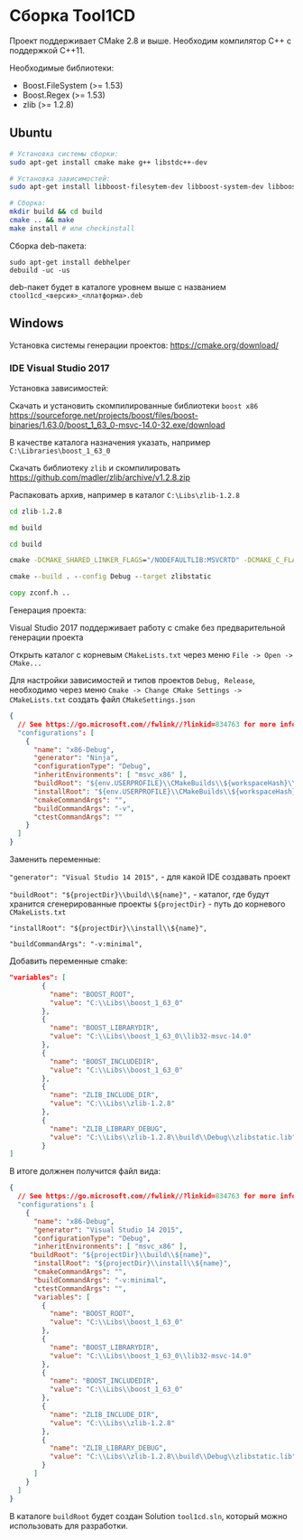 # Сборка Tool1CD

Проект поддерживает CMake 2.8 и выше. Необходим компилятор C++ с поддержкой C++11.

Необходимые библиотеки:
  * Boost.FileSystem (>= 1.53)
  * Boost.Regex (>= 1.53)
  * zlib (>= 1.2.8)

## Ubuntu

```sh
# Установка системы сборки:
sudo apt-get install cmake make g++ libstdc++-dev

# Установка зависимостей:
sudo apt-get install libboost-filesytem-dev libboost-system-dev libboost-regex-dev zlib1g-dev

# Сборка:
mkdir build && cd build
cmake .. && make
make install # или checkinstall
```

Сборка deb-пакета:
```
sudo apt-get install debhelper
debuild -uc -us
```

deb-пакет будет в каталоге уровнем выше с названием `ctool1cd_<версия>_<платформа>.deb`

## Windows

Установка системы генерации проектов:
https://cmake.org/download/

### IDE Visual Studio 2017

Установка зависимостей:

Скачать и установить скомпилированные библиотеки `boost x86`
https://sourceforge.net/projects/boost/files/boost-binaries/1.63.0/boost_1_63_0-msvc-14.0-32.exe/download

В качестве каталога назначения указать, например `C:\Libraries\boost_1_63_0`

Скачать библиотеку `zlib` и скомпилировать
https://github.com/madler/zlib/archive/v1.2.8.zip

Распаковать архив, например в каталог `C:\Libs\zlib-1.2.8`

```cmd
cd zlib-1.2.8

md build

cd build

cmake -DCMAKE_SHARED_LINKER_FLAGS="/NODEFAULTLIB:MSVCRTD" -DCMAKE_C_FLAGS_DEBUG="/MT /Od /Ob0" ..

cmake --build . --config Debug --target zlibstatic

copy zconf.h ..
```

Генерация проекта:

Visual Studio 2017 поддерживает работу с cmake без предварительной генерации проекта

Открыть каталог с корневым `CMakeLists.txt` через меню `File -> Open -> CMake...`

Для настройки зависимостей и типов проектов `Debug, Release`, необходимо 
через меню `Cmake -> Change CMake Settings -> CMakeLists.txt` создать файл `CMakeSettings.json`

```json
{
  // See https://go.microsoft.com//fwlink//?linkid=834763 for more information about this file.
  "configurations": [
    {
      "name": "x86-Debug",
      "generator": "Ninja",
      "configurationType": "Debug",
      "inheritEnvironments": [ "msvc_x86" ],
      "buildRoot": "${env.USERPROFILE}\\CMakeBuilds\\${workspaceHash}\\build\\${name}",
      "installRoot": "${env.USERPROFILE}\\CMakeBuilds\\${workspaceHash}\\install\\${name}",
      "cmakeCommandArgs": "",
      "buildCommandArgs": "-v",
      "ctestCommandArgs": ""
    }
  ]
}
```

Заменить переменные:

`"generator": "Visual Studio 14 2015",` - для какой IDE создавать проект

`"buildRoot": "${projectDir}\\build\\${name}",` - каталог, где будут хранится сгенерированные проекты `${projectDir}` - путь до корневого `CMakeLists.txt`

`"installRoot": "${projectDir}\\install\\${name}",`

`"buildCommandArgs": "-v:minimal",`

Добавить переменные cmake:

```json
"variables": [
        {
          "name": "BOOST_ROOT",
          "value": "C:\\Libs\\boost_1_63_0"
        },
        {
          "name": "BOOST_LIBRARYDIR",
          "value": "C:\\Libs\\boost_1_63_0\\lib32-msvc-14.0"
        },
        {
          "name": "BOOST_INCLUDEDIR",
          "value": "C:\\Libs\\boost_1_63_0"
        },
        {
          "name": "ZLIB_INCLUDE_DIR",
          "value": "C:\\Libs\\zlib-1.2.8"
        },
        {
          "name": "ZLIB_LIBRARY_DEBUG",
          "value": "C:\\Libs\\zlib-1.2.8\\build\\Debug\\zlibstatic.lib"
        }
]
```

В итоге должнен получится файл вида:

```json
{
  // See https://go.microsoft.com//fwlink//?linkid=834763 for more information about this file.
  "configurations": [
    {
      "name": "x86-Debug",
      "generator": "Visual Studio 14 2015",
      "configurationType": "Debug",
      "inheritEnvironments": [ "msvc_x86" ],
     "buildRoot": "${projectDir}\\build\\${name}",
      "installRoot": "${projectDir}\\install\\${name}",
      "cmakeCommandArgs": "",
      "buildCommandArgs": "-v:minimal",
      "ctestCommandArgs": "",
      "variables": [
        {
          "name": "BOOST_ROOT",
          "value": "C:\\Libs\\boost_1_63_0"
        },
        {
          "name": "BOOST_LIBRARYDIR",
          "value": "C:\\Libs\\boost_1_63_0\\lib32-msvc-14.0"
        },
        {
          "name": "BOOST_INCLUDEDIR",
          "value": "C:\\Libs\\boost_1_63_0"
        },
        {
          "name": "ZLIB_INCLUDE_DIR",
          "value": "C:\\Libs\\zlib-1.2.8"
        },
        {
          "name": "ZLIB_LIBRARY_DEBUG",
          "value": "C:\\Libs\\zlib-1.2.8\\build\\Debug\\zlibstatic.lib"
        }
      ]
    }
  ]
}
```

В каталоге `buildRoot` будет создан Solution `tool1cd.sln`, который можно использовать для разработки.